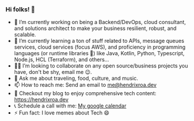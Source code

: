 ### Hi folks! 👋

- 🔭 I’m currently working on being a Backend/DevOps, cloud consultant, and solutions architect to make your business resilient, robust, and scalable.
- 🌱 I’m currently learning a ton of stuff related to APIs, message queues services, cloud services (focus AWS), and proficiency in programming languages (or runtime libraries 😬) like Java, Kotlin, Python, Typescript, Node.js, HCL (Terraform), and others...
- 👷‍♂️ I’m looking to collaborate on any open source/business projects you have, don't be shy, email me 😉. 
- 💬 Ask me about traveling, food, culture, and music.
- 📫 How to reach me: Send an email to me@hendrixroa.dev
- 📝 Checkout my blog to enjoy comprehensive tech content: https://hendrixroa.dev
- 📞 Schedule a call with me: [My google calendar](https://calendar.app.google/w61o55525cF4jsGY9)
- ⚡ Fun fact: I love memes about Tech 😄
